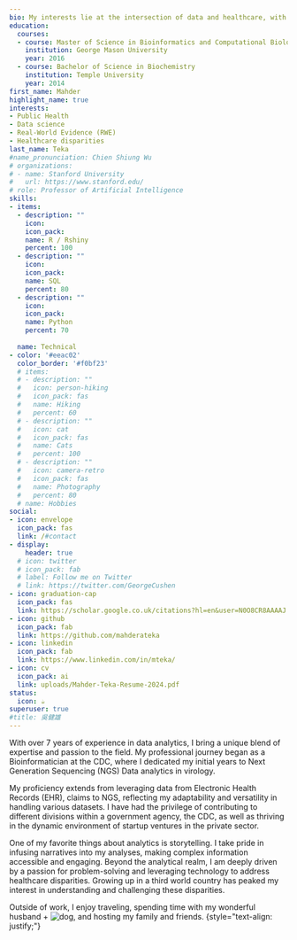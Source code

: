 ```yaml
---
bio: My interests lie at the intersection of data and healthcare, with the ultimate goal of leveraging data to promote healthcare access for all. 
education:
  courses:
  - course: Master of Science in Bioinformatics and Computational Biology
    institution: George Mason University
    year: 2016
  - course: Bachelor of Science in Biochemistry
    institution: Temple University
    year: 2014
first_name: Mahder
highlight_name: true
interests:
- Public Health
- Data science 
- Real-World Evidence (RWE)
- Healthcare disparities 
last_name: Teka
#name_pronunciation: Chien Shiung Wu
# organizations:
# - name: Stanford University
#   url: https://www.stanford.edu/
# role: Professor of Artificial Intelligence
skills:
- items:
  - description: ""
    icon: 
    icon_pack: 
    name: R / Rshiny
    percent: 100
  - description: ""
    icon: 
    icon_pack: 
    name: SQL
    percent: 80
  - description: ""
    icon: 
    icon_pack: 
    name: Python
    percent: 70
  
  name: Technical
- color: '#eeac02'
  color_border: '#f0bf23'
  # items:
  # - description: ""
  #   icon: person-hiking
  #   icon_pack: fas
  #   name: Hiking
  #   percent: 60
  # - description: ""
  #   icon: cat
  #   icon_pack: fas
  #   name: Cats
  #   percent: 100
  # - description: ""
  #   icon: camera-retro
  #   icon_pack: fas
  #   name: Photography
  #   percent: 80
  # name: Hobbies
social:
- icon: envelope
  icon_pack: fas
  link: /#contact
- display:
    header: true
  # icon: twitter
  # icon_pack: fab
  # label: Follow me on Twitter
  # link: https://twitter.com/GeorgeCushen
- icon: graduation-cap
  icon_pack: fas
  link: https://scholar.google.co.uk/citations?hl=en&user=N0O8CR8AAAAJ
- icon: github
  icon_pack: fab
  link: https://github.com/mahderateka
- icon: linkedin
  icon_pack: fab
  link: https://www.linkedin.com/in/mteka/
- icon: cv
  icon_pack: ai
  link: uploads/Mahder-Teka-Resume-2024.pdf
status:
  icon: ☕️
superuser: true
#title: 吳健雄
---
```



With over 7 years of experience in data analytics, I bring a unique blend of expertise and passion to the field. My professional journey began as a Bioinformatician at the CDC, where I dedicated my initial years to Next Generation Sequencing (NGS) Data analytics in virology. 

My proficiency extends from leveraging data from Electronic Health Records (EHR), claims to NGS, reflecting my adaptability and versatility in handling various datasets. I have had the privilege of contributing to different divisions within a government agency, the CDC, as well as thriving in the dynamic environment of startup ventures in the private sector.

One of my favorite things about analytics is storytelling. I take pride in infusing narratives into my analyses, making complex information accessible and engaging. Beyond the analytical realm, I am deeply driven by a passion for problem-solving and leveraging technology to address healthcare disparities. Growing up in a third world country has peaked my interest in understanding and challenging these disparities. 

Outside of work, I enjoy traveling, spending time  with my wonderful husband + ![dog](noodle.png), and hosting my family and friends. 
{style="text-align: justify;"}
